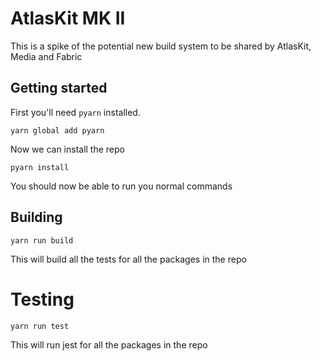 # AtlasKit MK II

This is a spike of the potential new build system to be shared by AtlasKit, Media and Fabric

## Getting started

First you'll need `pyarn` installed.

```
yarn global add pyarn
```

Now we can install the repo

```
pyarn install
```

You should now be able to run you normal commands

## Building

```
yarn run build
```

This will build all the tests for all the packages in the repo

# Testing

```
yarn run test
```

This will run jest for all the packages in the repo
